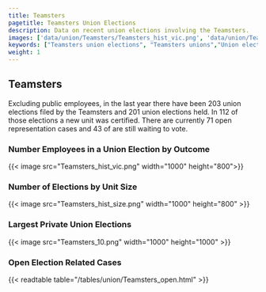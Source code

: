 ```yaml
---
title: Teamsters
pagetitle: Teamsters Union Elections
description: Data on recent union elections involving the Teamsters.
images: ['data/union/Teamsters/Teamsters_hist_vic.png', 'data/union/Teamsters/Teamsters_hist_size.png', 'data/union/Teamsters/Teamsters_10.png']
keywords: ["Teamsters union elections", "Teamsters unions","Union elections"]
weight: 1
---
```

##  Teamsters

Excluding public employees, in the last year there have been 203 union elections filed by the Teamsters and 201 union elections held. In 112 of those elections a new unit was certified. There are currently 71 open representation cases and 43 of are still waiting to vote.

### Number Employees in a Union Election by Outcome
{{< image src="Teamsters_hist_vic.png" width="1000" height="800">}}

### Number of Elections by Unit Size
{{< image src="Teamsters_hist_size.png" width="1000" height="800" >}}

### Largest Private Union Elections
{{< image src="Teamsters_10.png" width="1000" height="1000"  >}}

### Open Election Related Cases
{{< readtable table="/tables/union/Teamsters_open.html" >}}

